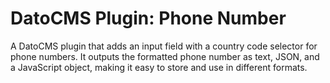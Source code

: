 # DatoCMS Plugin: Phone Number

A DatoCMS plugin that adds an input field with a country code selector for phone numbers. It outputs the formatted phone number as text, JSON, and a JavaScript object, making it easy to store and use in different formats.
